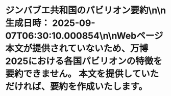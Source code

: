# ジンバブエ共和国のパビリオン要約\n\n**生成日時：** 2025-09-07T06:30:10.000854\n\nWebページ本文が提供されていないため、万博2025における各国パビリオンの特徴を要約できません。  本文を提供していただければ、要約を作成いたします。
